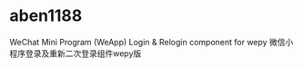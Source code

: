 # aben1188
WeChat Mini Program (WeApp) Login &amp; Relogin component for wepy 微信小程序登录及重新二次登录组件wepy版
